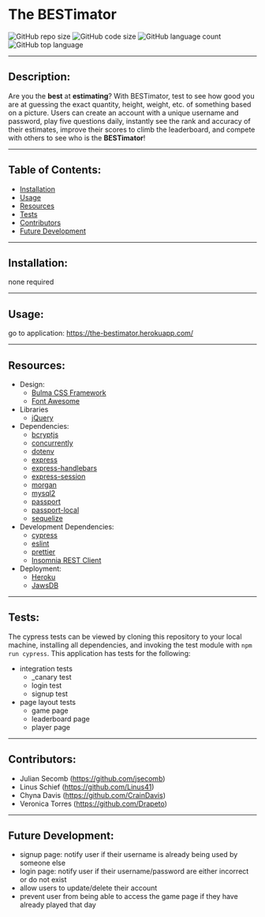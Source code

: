 # The BESTimator
  ![GitHub repo size](https://img.shields.io/github/repo-size/Linus41/Bestimator?style=for-the-badge) ![GitHub code size](https://img.shields.io/github/languages/code-size/Linus41/Bestimator?color=gold&style=for-the-badge) ![GitHub language count](https://img.shields.io/github/languages/count/Linus41/Bestimator?color=green&style=for-the-badge) ![GitHub top language](https://img.shields.io/github/languages/top/Linus41/Bestimator?color=red&style=for-the-badge)

---

## Description:
Are you the __best__ at __estimating__? With BESTimator, test to see how good you are at guessing the exact quantity, height, weight, etc. of something based on a picture. Users can create an account with a unique username and password, play five questions daily, instantly see the rank and accuracy of their estimates, improve their scores to climb the leaderboard, and compete with others to see who is the __BESTimator__!

---

## Table of Contents:
* [Installation](#installation)
* [Usage](#usage)
* [Resources](#resources)
* [Tests](#tests)
* [Contributors](#questions)
* [Future Development](#future-development)

---

## Installation:
none required

---

## Usage:
go to application: https://the-bestimator.herokuapp.com/

---

## Resources:
* Design:
  * [Bulma CSS Framework](https://bulma.io/documentation/overview/start/)
  * [Font Awesome](https://fontawesome.com/)
* Libraries
  * [jQuery](https://jquery.com/)
* Dependencies:
  * [bcryptjs](https://www.npmjs.com/package/bcryptjs)
  * [concurrently](https://www.npmjs.com/package/concurrently)
  * [dotenv](https://www.npmjs.com/package/dotenv)
  * [express](https://www.npmjs.com/package/express)
  * [express-handlebars](https://www.npmjs.com/package/express-handlebars)
  * [express-session](https://www.npmjs.com/package/express-session)
  * [morgan](https://www.npmjs.com/package/morgan)
  * [mysql2](https://www.npmjs.com/package/mysql2)
  * [passport](https://www.npmjs.com/package/passport)
  * [passport-local](https://www.npmjs.com/package/passport-local)
  * [sequelize](https://www.npmjs.com/package/sequelize)
* Development Dependencies:
  * [cypress](https://www.npmjs.com/package/cypress)
  * [eslint](https://www.npmjs.com/package/eslint)
  * [prettier](https://www.npmjs.com/package/prettier)
  * [Insomnia REST Client](https://insomnia.rest/)
* Deployment:
  * [Heroku](https://www.heroku.com/home)
  * [JawsDB](https://www.jawsdb.com/)

---

## Tests:
The cypress tests can be viewed by cloning this repository to your local machine, installing all dependencies, and invoking the test module with `npm run cypress`. This application has tests for the following:
* integration tests
  * _canary test
  * login test
  * signup test
* page layout tests
  * game page
  * leaderboard page
  * player page

---

## Contributors: 
* Julian Secomb (https://github.com/jsecomb)
* Linus Schief (https://github.com/Linus41)
* Chyna Davis (https://github.com/CrainDavis)
* Veronica Torres (https://github.com/Drapeto)

---

## Future Development:
* signup page: notify user if their username is already being used by someone else
* login page: notify user if their username/password are either incorrect or do not exist
* allow users to update/delete their account
* prevent user from being able to access the game page if they have already played that day
